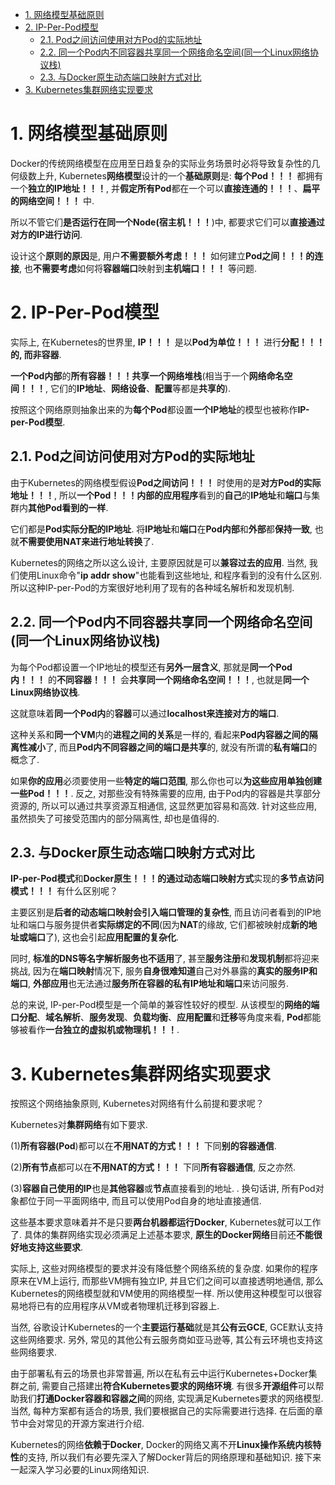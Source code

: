 
<!-- @import "[TOC]" {cmd="toc" depthFrom=1 depthTo=6 orderedList=false} -->

<!-- code_chunk_output -->

- [1. 网络模型基础原则](#1-网络模型基础原则)
- [2. IP-Per-Pod模型](#2-ip-per-pod模型)
  - [2.1. Pod之间访问使用对方Pod的实际地址](#21-pod之间访问使用对方pod的实际地址)
  - [2.2. 同一个Pod内不同容器共享同一个网络命名空间(同一个Linux网络协议栈)](#22-同一个pod内不同容器共享同一个网络命名空间同一个linux网络协议栈)
  - [2.3. 与Docker原生动态端口映射方式对比](#23-与docker原生动态端口映射方式对比)
- [3. Kubernetes集群网络实现要求](#3-kubernetes集群网络实现要求)

<!-- /code_chunk_output -->

# 1. 网络模型基础原则

Docker的传统网络模型在应用至日趋复杂的实际业务场景时必将导致复杂性的几何级数上升, Kubernetes**网络模型**设计的一个**基础原则**是: **每个Pod！！！** 都拥有一个**独立的IP地址！！！**, 并**假定所有Pod**都在一个可以**直接连通的！！！**、**扁平的网络空间！！！** 中. 

所以不管它们**是否运行在同一个Node(宿主机！！！**)中, 都要求它们可以**直接通过对方的IP进行访问**. 

设计这个**原则的原因**是, 用户**不需要额外考虑！！！** 如何建立**Pod之间！！！的连接**, 也**不需要考虑**如何将**容器端口**映射到**主机端口！！！** 等问题. 

# 2. IP-Per-Pod模型

实际上, 在Kubernetes的世界里, **IP！！！** 是以**Pod为单位！！！** 进行**分配！！！**的, 而**非容器**. 

**一个Pod内部**的**所有容器！！！共享一个网络堆栈**(相当于一个**网络命名空间！！！**, 它们的**IP地址**、**网络设备**、**配置**等都是**共享的**). 

按照这个网络原则抽象出来的为**每个Pod**都设置**一个IP地址**的模型也被称作**IP\-per\-Pod模型**. 

## 2.1. Pod之间访问使用对方Pod的实际地址

由于Kubernetes的网络模型假设**Pod之间访问！！！** 时使用的是**对方Pod的实际地址！！！**, 所以**一个Pod！！！内部的应用程序**看到的**自己**的**IP地址**和**端口**与集群内**其他Pod看到的一样**. 

它们都是**Pod实际分配的IP地址**. 将**IP地址**和**端口**在**Pod内部**和**外部**都**保持一致**, 也就**不需要使用NAT来进行地址转换**了. 

Kubernetes的网络之所以这么设计, 主要原因就是可以**兼容过去的应用**. 当然, 我们使用Linux命令"**ip addr show**"也能看到这些地址, 和程序看到的没有什么区别. 所以这种IP\-per\-Pod的方案很好地利用了现有的各种域名解析和发现机制. 

## 2.2. 同一个Pod内不同容器共享同一个网络命名空间(同一个Linux网络协议栈)

为每个Pod都设置一个IP地址的模型还有**另外一层含义**, 那就是**同一个Pod内！！！** 的**不同容器！！！** 会**共享同一个网络命名空间！！！**, 也就是**同一个Linux网络协议栈**. 

这就意味着**同一个Pod内**的**容器**可以通过**localhost来连接对方的端口**. 

这种关系和**同一个VM**内的**进程之间的关系**是一样的, 看起来**Pod内容器之间的隔离性减小**了, 而且**Pod内不同容器之间的端口是共享**的, 就没有所谓的**私有端口**的概念了. 

如果**你的应用**必须要使用一些**特定的端口范围**, 那么你也可以**为这些应用单独创建一些Pod！！！**. 反之, 对那些没有特殊需要的应用, 由于Pod内的容器是共享部分资源的, 所以可以通过共享资源互相通信, 这显然更加容易和高效. 针对这些应用, 虽然损失了可接受范围内的部分隔离性, 却也是值得的. 

## 2.3. 与Docker原生动态端口映射方式对比

**IP\-per\-Pod模式**和**Docker原生！！！的通过动态端口映射方式**实现的**多节点访问模式！！！** 有什么区别呢？

主要区别是**后者的动态端口映射会引入端口管理的复杂性**, 而且访问者看到的IP地址和端口与服务提供者**实际绑定的不同**(因为**NAT**的缘故, 它们都被映射成**新的地址或端口**了), 这也会引起**应用配置的复杂化**. 

同时, **标准的DNS等名字解析服务也不适用**了, 甚至**服务注册**和**发现机制**都将迎来挑战, 因为在**端口映射**情况下, 服务**自身很难知道**自己对外暴露的**真实的服务IP和端口**, **外部应用**也无法通过**服务所在容器的私有IP地址和端口**来访问服务. 

总的来说, IP\-per\-Pod模型是一个简单的兼容性较好的模型. 从该模型的**网络的端口分配**、**域名解析**、**服务发现**、**负载均衡**、**应用配置**和**迁移**等角度来看, **Pod**都能够被看作**一台独立的虚拟机或物理机！！！**. 

# 3. Kubernetes集群网络实现要求

按照这个网络抽象原则, Kubernetes对网络有什么前提和要求呢？

Kubernetes对**集群网络**有如下要求. 

(1)**所有容器(Pod**)都可以在**不用NAT的方式！！！** 下同**别的容器通信**. 

(2)**所有节点**都可以在**不用NAT的方式！！！** 下同**所有容器通信**, 反之亦然. 

(3)**容器自己使用的IP**也是**其他容器**或**节点**直接看到的地址. . 换句话讲, 所有Pod对象都位于同一平面网络中, 而且可以使用Pod自身的地址直接通信. 

这些基本要求意味着并不是只要**两台机器都运行Docker**, Kubernetes就可以工作了. 具体的集群网络实现必须满足上述基本要求, **原生的Docker网络**目前还**不能很好地支持这些要求**. 

实际上, 这些对网络模型的要求并没有降低整个网络系统的复杂度. 如果你的程序原来在VM上运行, 而那些VM拥有独立IP, 并且它们之间可以直接透明地通信, 那么Kubernetes的网络模型就和VM使用的网络模型一样. 所以使用这种模型可以很容易地将已有的应用程序从VM或者物理机迁移到容器上. 

当然, 谷歌设计Kubernetes的一个**主要运行基础**就是其**公有云GCE**, GCE默认支持这些网络要求. 另外, 常见的其他公有云服务商如亚马逊等, 其公有云环境也支持这些网络要求. 

由于部署私有云的场景也非常普遍, 所以在私有云中运行Kubernetes+Docker集群之前, 需要自己搭建出**符合Kubernetes要求的网络环境**. 有很多**开源组件**可以帮助我们**打通Docker容器和容器之间**的网络, 实现满足Kubernetes要求的网络模型. 当然, 每种方案都有适合的场景, 我们要根据自己的实际需要进行选择. 在后面的章节中会对常见的开源方案进行介绍. 

Kubernetes的网络**依赖于Docker**, Docker的网络又离不开**Linux操作系统内核特性**的支持, 所以我们有必要先深入了解Docker背后的网络原理和基础知识. 接下来一起深入学习必要的Linux网络知识. 
